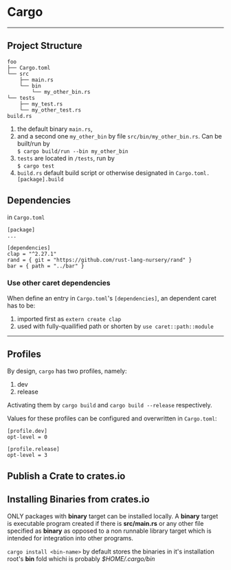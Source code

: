 # Cargo
---

## Project Structure
```
foo  
├── Cargo.toml  
└── src  
    ├── main.rs
    └── bin
        └── my_other_bin.rs
└── tests
    ├── my_test.rs
    └── my_other_test.rs
build.rs
```
1. the default binary `main.rs`,
2. and a second one `my_other_bin` by file `src/bin/my_other_bin.rs`. Can be built/run by   
`$ cargo build/run --bin my_other_bin`
3. `tests` are located in `/tests`, run by  
`$ cargo test`
4. `build.rs` default build script or otherwise designated in `Cargo.toml.[package].build` 

## Dependencies
in `Cargo.toml`
```
[package]
...

[dependencies]
clap = "^2.27.1"
rand = { git = "https://github.com/rust-lang-nursery/rand" }
bar = { path = "../bar" }
```

### Use other caret dependencies
When define an entry in `Cargo.toml`'s `[dependencies]`, an dependent caret has to be:
1. imported first as `extern create clap`
2. used with fully-quailified path or shorten by `use caret::path::module`

---

## Profiles
By design, `cargo` has two profiles, namely:
1. dev
2. release

Activating them by `cargo build` and `cargo build --release` respectively.

Values for these profiles can be configured and overwritten in `Cargo.toml`:
```
[profile.dev]
opt-level = 0

[profile.release]
opt-level = 3
```

## Publish a Crate to crates.io

## Installing Binaries from crates.io
ONLY packages with **binary** target can be installed locally.
A **binary** target is executable program created if there is **src/main.rs** or any other file specified as **binary** as opposed to a non runnable library target which is intended for integration into other programs.

`cargo install <bin-name>` by default stores the binaries in it's installation root's **bin** fold whichi is probably *$HOME/.cargo/bin* 